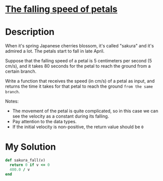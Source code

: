 # [The falling speed of petals](https://www.codewars.com/kata/5a0be7ea8ba914fc9c00006b)

# Description
When it's spring Japanese cherries blossom, it's called "sakura" and it's admired a lot. The petals start to fall in 
late April.

Suppose that the falling speed of a petal is 5 centimeters per second (5 cm/s), and it takes 80 seconds for the petal to
reach the ground from a certain branch.

Write a function that receives the speed (in cm/s) of a petal as input, and returns the time it takes for that petal to 
reach the ground `from the same branch`.

Notes:

* The movement of the petal is quite complicated, so in this case we can see the velocity as a constant during its 
falling.
* Pay attention to the data types.
* If the initial velocity is non-positive, the return value should be `0`

# My Solution
```ruby
def sakura_fall(v)
  return 0 if v <= 0
  400.0 / v
end
```

